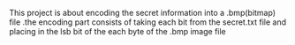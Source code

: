 This project is about encoding the secret information into a .bmp(bitmap) file .the encoding part consists of taking each bit from the secret.txt file and placing in the lsb bit of the each byte of the .bmp image file
